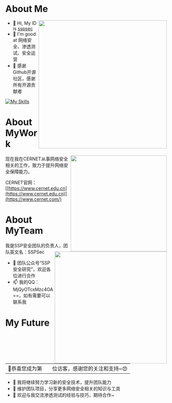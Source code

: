 # About Me

<img align='right' src="https://github-readme-stats.zohan.tech/api?username=sspsec&hide_title=true&hide_border=true&show_icons=true&include_all_commits=true&bg_color=0,EC6C6C,FFD479,FFFC79,73FA79&theme=graywhite&locale=cn" width="400">

- 👋 Hi, My ID is [sspsec](https://twitter.com/sspsec)
- 👀 I'm good at 网络安全、渗透测试、安全运营
- 💞️ 感谢Github开源社区，感谢所有开源贡献者

[![My Skills](https://skillicons.dev/icons?i=python,flask,java,spring,idea,go,aws,cloudflare,gcp,linux,raspberrypi,docker,kubernetes,bash,php,html,js,androidstudio,cpp,c,git,githubactions,md,mysql,redis,arduino,ps,pr,twitter)](https://skillicons.dev)

# About MyWork

<img align='right' src="[https://www.cernet.edu.cn/images/logo.png](https://www.cernet.com/)" width="300">

现在我在CERNET从事网络安全相关的工作，致力于提升网络安全保障能力。

CERNET官网：[[https://www.cernet.edu.cn](https://www.cernet.edu.cn)](https://www.cernet.com/)

# About MyTeam

<img align='right' src="![icon-ssp](https://github.com/user-attachments/assets/a5c5b289-1674-4d63-9721-ce313805508f)
" width="350">

我是SSP安全团队的负责人，团队英文名：SSPSec
- 💞️ 团队公众号“SSP安全研究”，欢迎各位进行合作
- 📫 我的QQ：MjQyOTcxMzc4OA==，如有需要可以联系我

# My Future

<table>
  <tr>
    <td>🥰恭喜您成为第</td>
    <td><img src="https://profile-counter.glitch.me/sspsec/count.svg" alt="" /></td>
    <td>位访客，感谢您的关注和支持~😍</td>
  </tr>
</table>

- 👀 我将继续努力学习新的安全技术，提升团队能力
- 🌱 维护团队项目，分享更多网络安全相关的知识与工具
- 👋 欢迎与我交流渗透测试的经验与技巧，期待合作~
